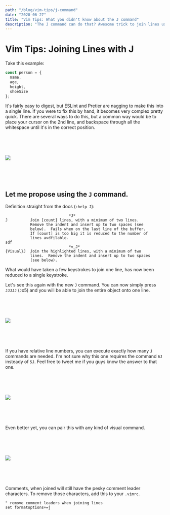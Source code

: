 ```yaml
---
path: "/blog/vim-tips/j-command"
date: "2020-06-27"
title: "Vim Tips: What you didn't know about the J command"
description: "The J command can do that? Awesome trick to join lines using the J command."
---
```


# Vim Tips: Joining Lines with **J**

Take this example:

```js
const person = {
  name,
  age,
  height,
  shoeSize
};
```

It's fairly easy to digest, but ESLint and Pretier are nagging to make this into a single line.
If you were to fix this by hand, it becomes very complex pretty quick. There are several ways
to do this, but a common way would be to place your cursor on the 2nd line, and backspace
through all the whitespace until it's in the correct position.

<br />
<br />
<br />

![](../../gifs/j-command/before-j.gif)

<br />
<br />
<br />

## Let me propose using the `J` command.

Definition straight from the docs (`:help J`):
```
                            *J*
J          Join [count] lines, with a minimum of two lines.
           Remove the indent and insert up to two spaces (see
           below).  Fails when on the last line of the buffer.
           If [count] is too big it is reduced to the number of
           lines avdfilable.
sdf
                            *v_J*
{Visual}J  Join the highlighted lines, with a minimum of two
           lines.  Remove the indent and insert up to two spaces
           (see below).
```

What would have taken a few keystrokes to join one line, has now been reduced to a single keystroke.

Let's see this again with the new `J` command.
You can now simply press `JJJJJ` (`J`x5) and you will be able to join the entire object onto one line.

<br />
<br />
<br />

![](../../gifs/j-command/after-j.gif)

<br />
<br />
<br />

If you have relative line numbers, you can execute exactly how many `J` commands are needed.
I'm not sure why this one requires the command `6J` insteady of `5J`. Feel free to tweet me if you
guys know the answer to that one.

<br />
<br />
<br />

![](../../gifs/j-command/after-j-exact.gif)

<br />
<br />
<br />

Even better yet, you can pair this with any kind of visual command.

<br />
<br />
<br />

![](../../gifs/j-command/after-j-visual.gif)

<br />
<br />
<br />

Comments, when joined will still have the pesky comment leader characters.
To remove those characters, add this to your `.vimrc`.

```vim
" remove comment leaders when joining lines
set formatoptions+=j
```
